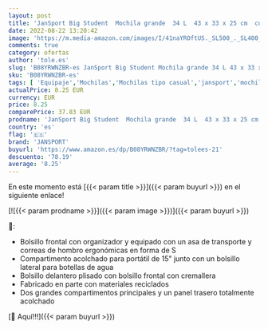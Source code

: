 ```yaml
---
layout: post
title: 'JanSport Big Student  Mochila grande  34 L  43 x 33 x 25 cm  compartimento para portátil de 15 pulgadas  azul crepúsculo'
date: 2022-08-22 13:20:42
image: 'https://m.media-amazon.com/images/I/41naYROftUS._SL500_._SL400_.jpg'
comments: true
category: ofertas
author: 'tole.es'
slug: 'B08YRWNZBR-es JanSport Big Student Mochila grande 34 L 43 x 33 x 25 cm...'
sku: 'B08YRWNZBR-es'
tags: [ 'Equipaje','Mochilas','Mochilas tipo casual','jansport','mochila','🇪🇸', ]
actualPrice: 8.25 EUR
currency: EUR
price: 8.25
comparePrice: 37.83 EUR
prodname: 'JanSport Big Student  Mochila grande  34 L  43 x 33 x 25 cm  compartimento para portátil de 15 pulgadas  azul crepúsculo'
country: 'es'
flag: '🇪🇸'
brand: 'JANSPORT'
buyurl: 'https://www.amazon.es/dp/B08YRWNZBR/?tag=tolees-21'
descuento: '78.19'
average: '8.25'
---
```


En este momento está [{{< param title >}}]({{< param buyurl >}}) en el siguiente enlace!

[![{{< param prodname >}}]({{< param image >}})]({{< param buyurl >}})

🔎:

- Bolsillo frontal con organizador y equipado con un asa de transporte y correas de hombro ergonómicas en forma de S
- Compartimento acolchado para portátil de 15" junto con un bolsillo lateral para botellas de agua
- Bolsillo delantero plisado con bolsillo frontal con cremallera
- Fabricado en parte con materiales reciclados
- Dos grandes compartimentos principales y un panel trasero totalmente acolchado

[🛒 Aquí!!!]({{< param buyurl >}})
